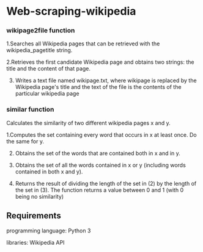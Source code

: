 # Web-scraping-wikipedia

###  wikipage2file function
1.Searches all Wikipedia pages that can be retrieved with the wikipedia_pagetitle string.

2.Retrieves the first candidate Wikipedia page and obtains two strings: the title and the content of that page.

3. Writes a text file named wikipage.txt, where wikipage is replaced by the Wikipedia page's title and the text of the file is the contents of the particular wikipedia page


###  similar function

Calculates the similarity of two different wikipedia pages x and y.

1.Computes the set containing every word that occurs in x at least once. Do the same for y.

2. Obtains the set of the words that are contained both in x and in y.

3. Obtains the set of all the words contained in x or y (including words contained in both x and y).

4. Returns the result of dividing the length of the set in (2) by the length of the set in (3). The function returns a value between 0 and 1 (with 0 being no
similarity)

##  Requirements
programming language: Python 3

libraries: Wikipedia API
